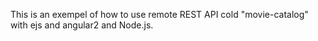 This is an exempel of how to use remote REST API cold "movie-catalog" with ejs and angular2 and Node.js. 
